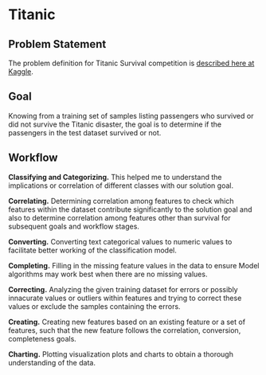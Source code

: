 # Titanic

## Problem Statement
The problem definition for Titanic Survival competition is [described here at Kaggle](https://www.kaggle.com/c/titanic).

## Goal
Knowing from a training set of samples listing passengers who survived or did not survive the Titanic disaster, the goal is to determine if the passengers in the test dataset survived or not.

## Workflow 

**Classifying and Categorizing.** This helped me to understand the implications or correlation of different classes with our solution goal.

**Correlating.** Determining correlation among features to check which features within the dataset contribute significantly to the solution goal and also to determine correlation among features other than survival for subsequent goals and workflow stages.

**Converting.** Converting text categorical values to numeric values to facilitate better working of the classification model.

**Completing.** Filling in the missing feature values in the data to ensure Model algorithms may work best when there are no missing values.

**Correcting.** Analyzing the given training dataset for errors or possibly innacurate values or outliers within features and trying to correct these values or exclude the samples containing the errors. 

**Creating.** Creating new features based on an existing feature or a set of features, such that the new feature follows the correlation, conversion, completeness goals.

**Charting.** Plotting visualization plots and charts to obtain a thorough understanding of the data.

